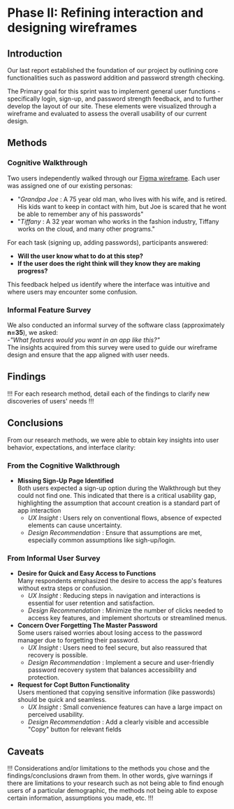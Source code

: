 # Phase II: Refining interaction and designing wireframes

## Introduction

Our last report established the foundation of our project by outlining core functionalities such as password addition and password strength checking. </br>

The Primary goal for this sprint was to implement general user functions - specifically login, sign-up, and password strength feedback, and to further develop the layout of our site. These elements were visualized through a wireframe and evaluated to assess the overall usability of our current design. <br/>

## Methods

### **Cognitive Walkthrough**<br/>
   Two users independently walked through our [Figma wireframe](https://www.figma.com/design/jhDGKQwlUj8O7kmT1LcQr2/WireFrame_2?node-id=0-1&p=f&t=7lfkEIRinDBzvPLv-0). Each user was assigned one of our existing personas: <br/>
   
   * "_Grandpa Joe_ : A 75 year old man, who lives with his wife, and is retired. His kids want to keep in contact with him, but Joe is scared that he wont be able to remember any of his passwords" <br/>
   * "_Tiffany_ : A 32 year woman  who works in the fashion industry, Tiffany works on the cloud, and many other programs." <br/>
   
For each task (signing up, adding passwords), participants answered: <br/>

   * **Will the user know what to do at this step?** <br/>
   * **If the user does the right think will they know they are making progress?**


   This feedback helped us identify where the interface was intuitive and where users may encounter some confusion.
### **Informal Feature Survey**<br/>
   We also conducted an informal survey of the software class (approximately **n=35**), we asked:<br/>
   -_"What features would you want in an app like this?"_ <br/>
   The insights acquired from this survey were used to guide our wireframe design and ensure that the app aligned with user needs.

## Findings

!!! For each research method, detail each of the findings to clarify new discoveries of users' needs !!!

## Conclusions

From our research methods, we were able to obtain key insights into user behavior, expectations, and interface clarity: <br/>

### **From the Cognitive Walkthrough** <br/>
   * **Missing Sign-Up Page Identified** <br/>
      Both users expected a sign-up option during the Walkthrough but they could not find one. This indicated that there is a critical usability gap, highlighting the assumption that account creation is a standard part of app interaction <br/>
      - _UX Insight_ : Users rely on conventional flows, absence of expected elements can cause uncertainty. <br/>
      - _Design Recommendation_ : Ensure that assumptions are met, especially common assumptions like sigh-up/login. <br/>

### **From Informal User Survey** <br/>
   * **Desire for Quick and Easy Access to Functions** <br/>
      Many respondents emphasized the desire to access the app's features without extra steps or confusion. <br/>
      - _UX Insight_ : Reducing steps in navigation and interactions is essential for user retention and satisfaction. <br/>
      - _Design Recommendation_ : Minimize the number of clicks needed to access key features, and implement shortcuts or streamlined menus. <br/>
   * **Concern Over Forgetting The Master Password** <br/>
      Some users raised worries about losing access to the password manager due to forgetting their password. <br/>
      - _UX Insight_ : Users need to feel secure, but also reassured that recovery is possible. <br/>
      - _Design Recommendation_ : Implement a secure and user-friendly password recovery system that balances accessibility and protection. <br/>
   * **Request for Copt Button Functionality** <br/>
      Users mentioned that copying sensitive information (like passwords) should be quick and seamless. <br/>
      - _UX Insight_ : Small convenience features can have a large impact on perceived usability. <br/>
      - _Design Recommendation_ : Add a clearly visible and accessible "Copy" button for relevant fields <br/>

## Caveats

!!! Considerations and/or limitations to the methods you chose and the findings/conclusions drawn from them. In other words, give warnings if there are limitations to your research such as not being able to find enough users of a particular demographic, the methods not being able to expose certain information, assumptions you made, etc. !!!
